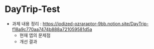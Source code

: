 # DayTrip-Test

* 과제 내용 정리 : https://iodized-ozraraptor-9bb.notion.site/DayTrip-f18a9c770aa7474b888a721059581d5a
  * 현재 앱의 문제점
  * 개선 결과
